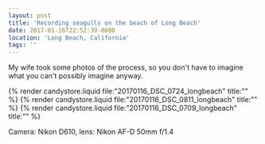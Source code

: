 ```yaml
---
layout: post
title: 'Recording seagulls on the beach of Long Beach'
date: 2017-01-16T22:52:39-0800
location: 'Long Beach, California'
tags: ''
---
```


My wife took some photos of the process, so you don't have to imagine what you can't possibly imagine anyway.

{% render candystore.liquid file:"20170116_DSC_0724_longbeach" title:"" %}
{% render candystore.liquid file:"20170116_DSC_0811_longbeach" title:"" %}
{% render candystore.liquid file:"20170116_DSC_0709_longbeach" title:"" %}

Camera: Nikon D610, lens: Nikon AF-D 50mm f/1.4
